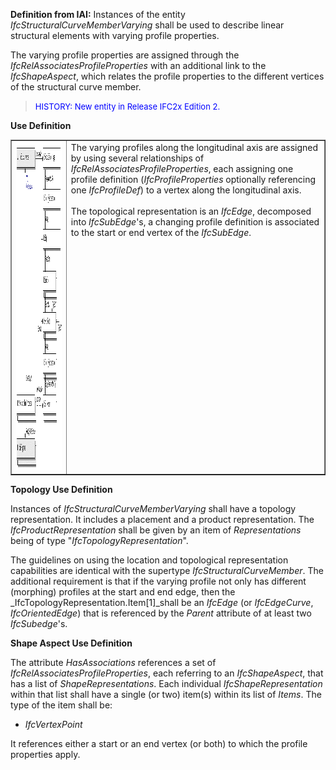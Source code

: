 ﻿**Definition
from IAI:** Instances of the entity _IfcStructuralCurveMemberVarying_ shall be used to describe linear structural elements with varying profile properties.

The varying profile properties are assigned through the _IfcRelAssociatesProfileProperties_ with an additional link to the _IfcShapeAspect_, which relates the profile properties to the different vertices of the structural curve member.

> <font color="#0000ff" size="-1"> HISTORY: New entity
in Release IFC2x Edition 2. </font>
> 


****Use
Definition****

<table border="1" cellpadding="2" cellspacing="2" width="100%">
  <tbody>
    <tr>
      <td><img alt="fig 1" src="figures/ifcstructuralcurvemembervarying-fig1.gif" height="525" width="632"></td>
      <td valign="top">The
varying profiles along the longitudinal axis are assigned by using
several relationships of <i>IfcRelAssociatesProfileProperties</i>,
each assigning one profile definition (<i>IfcProfileProperties</i>
optionally referencing one <i>IfcProfileDef</i>)
to a vertex along the longitudinal axis.<br>
      <br>
The topological representation is an <i>IfcEdge</i>,
decomposed into <i>IfcSubEdge</i>'s,
a changing profile definition is associated to the start or end vertex
of the <i>IfcSubEdge</i>.</td>
    </tr>
  </tbody>
</table>

****Topology
Use Definition****

Instances of _IfcStructuralCurveMemberVarying_ shall have a topology representation. It includes a placement and a product representation. The _IfcProductRepresentation_ shall be given by an item of _Representations_ being of type "_IfcTopologyRepresentation_".

The guidelines on using the location and topological representation capabilities are identical with the supertype _IfcStructuralCurveMember_. The additional requirement is that if the varying profile not only has different (morphing) profiles at the start and end edge, then the _IfcTopologyRepresentation.Item[1]_shall be an _IfcEdge_ (or _IfcEdgeCurve_, _IfcOrientedEdge_) that is referenced by the _Parent_ attribute of at least two _IfcSubedge_'s.

****Shape
Aspect Use Definition****

The attribute _HasAssociations_ references a set of _IfcRelAssociatesProfileProperties_, each referring to an _IfcShapeAspect_, that has a list of _ShapeRepresentations_. Each individual _IfcShapeRepresentation_ within that list shall have a single (or two) item(s) within its list of _Items_. The type of the item shall be:

* _IfcVertexPoint_

It references either a start or an end vertex (or both) to which the profile properties apply.